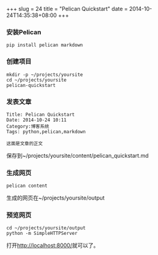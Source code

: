 +++
slug = 24
title = "Pelican Quickstart"
date = 2014-10-24T14:35:38+08:00
+++

### 安装Pelican
```
pip install pelican markdown
```
### 创建项目
```
mkdir -p ~/projects/yoursite
cd ~/projects/yoursite
pelican-quickstart
```
### 发表文章
```
Title: Pelican Quickstart
Date: 2014-10-24 10:11
Category:博客系统
Tags: python,pelican,markdown

这面是文章的正文
```
保存到~/projects/yoursite/content/pelican_quickstart.md
### 生成网页
```
pelican content
```
生成的网页在~/projects/yoursite/output
### 预览网页
```
cd ~/projects/yoursite/output
python -m SimpleHTTPServer
```
打开<http://localhost:8000/>就可以了。
